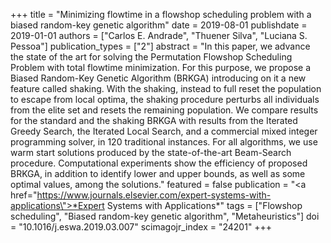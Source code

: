 +++
title = "Minimizing flowtime in a flowshop scheduling problem with a biased random-key genetic algorithm"
date = 2019-08-01
publishdate = 2019-01-01
authors = ["Carlos E. Andrade", "Thuener Silva", "Luciana S. Pessoa"]
publication_types = ["2"]
abstract = "In this paper, we advance the state of the art for solving the Permutation Flowshop Scheduling Problem with total flowtime minimization. For this purpose, we propose a Biased Random-Key Genetic Algorithm (BRKGA) introducing on it a new feature called shaking. With the shaking, instead to full reset the population to escape from local optima, the shaking procedure perturbs all individuals from the elite set and resets the remaining population. We compare results for the standard and the shaking BRKGA with results from the Iterated Greedy Search, the Iterated Local Search, and a commercial mixed integer programming solver, in 120 traditional instances. For all algorithms, we use warm start solutions produced by the state-of-the-art Beam-Search procedure. Computational experiments show the efficiency of proposed BRKGA, in addition to identify lower and upper bounds, as well as some optimal values, among the solutions."
featured = false
publication = "<a href=\"https://www.journals.elsevier.com/expert-systems-with-applications\">*Expert Systems with Applications*</a>"
tags = ["Flowshop scheduling", "Biased random-key genetic algorithm", "Metaheuristics"]
doi = "10.1016/j.eswa.2019.03.007"
scimagojr_index = "24201"
+++

